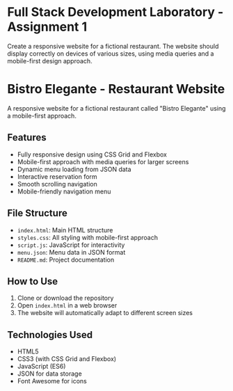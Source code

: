 # Full Stack Development Laboratory - Assignment 1

Create a responsive website for a fictional restaurant. The website should display correctly on devices of various sizes, using media queries and a mobile-first design approach.

# Bistro Elegante - Restaurant Website

A responsive website for a fictional restaurant called "Bistro Elegante" using a mobile-first approach.

## Features

- Fully responsive design using CSS Grid and Flexbox
- Mobile-first approach with media queries for larger screens
- Dynamic menu loading from JSON data
- Interactive reservation form
- Smooth scrolling navigation
- Mobile-friendly navigation menu

## File Structure

- `index.html`: Main HTML structure
- `styles.css`: All styling with mobile-first approach
- `script.js`: JavaScript for interactivity
- `menu.json`: Menu data in JSON format
- `README.md`: Project documentation

## How to Use

1. Clone or download the repository
2. Open `index.html` in a web browser
3. The website will automatically adapt to different screen sizes

## Technologies Used

- HTML5
- CSS3 (with CSS Grid and Flexbox)
- JavaScript (ES6)
- JSON for data storage
- Font Awesome for icons
